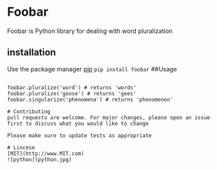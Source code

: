 # Foobar
Foobar is Python library for dealing with word pluralization
## installation
Use the package manager [pip](http://www.pip.com)
`pip install foobar`
##Usage
```import foobar

foobar.pluralize('word') # returns 'words'
foobar.pluralize('goose') # returns 'gees'
foobar.singularize('phenomena') # returns 'phenomenon'

# Contributing
pull requests are welcome. For major changes, please open an issue first to discuss what you would like to change

Please make sure to update tests as appropriate

# Lincese
[MIT](http://www.MIT.com)
![python](python.jpg) 
